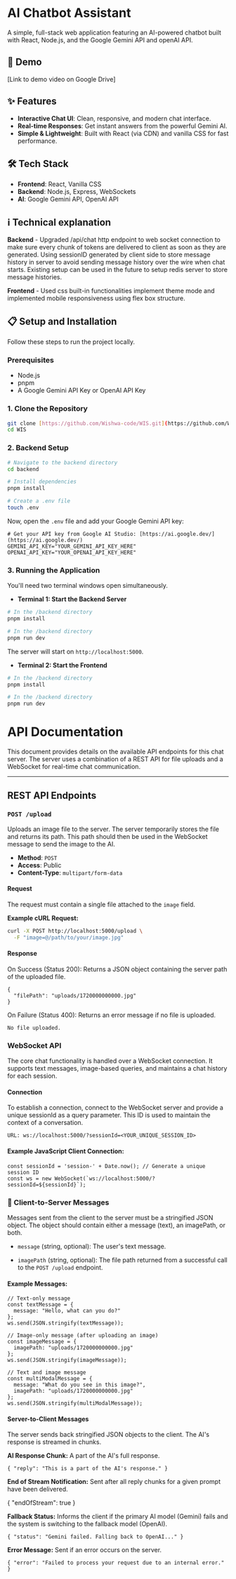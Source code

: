 # AI Chatbot Assistant

A simple, full-stack web application featuring an AI-powered chatbot built with React, Node.js, and the Google Gemini API and openAI API.

## 🚀 Demo

[Link to demo video on Google Drive]

## ✨ Features

-   **Interactive Chat UI**: Clean, responsive, and modern chat interface.
-   **Real-time Responses**: Get instant answers from the powerful Gemini AI.
-   **Simple & Lightweight**: Built with React (via CDN) and vanilla CSS for fast performance.

## 🛠️ Tech Stack

-   **Frontend**: React, Vanilla CSS
-   **Backend**: Node.js, Express, WebSockets
-   **AI**: Google Gemini API, OpenAI API

## ℹ️ Technical explanation

**Backend** - Upgraded /api/chat http endpoint to web socket connection to make sure every chunk of tokens are delivered to client as soon as they are generated. Using sessionID generated by client side to store message history in server to avoid sending message history over the wire when chat starts. Existing setup can be used in the future to setup redis server to store message histories.

**Frontend** - Used css built-in functionalities implement theme mode and implemented mobile responsiveness using flex box structure.


## 📋 Setup and Installation

Follow these steps to run the project locally.

### Prerequisites

-   Node.js 
-   pnpm
-   A Google Gemini API Key or OpenAI API Key

### 1. Clone the Repository

```bash
git clone [https://github.com/Wishwa-code/WIS.git](https://github.com/Wishwa-code/WIS.git)
cd WIS
```

### 2. Backend Setup

```bash
# Navigate to the backend directory
cd backend

# Install dependencies
pnpm install

# Create a .env file
touch .env
```

Now, open the `.env` file and add your Google Gemini API key:

```env
# Get your API key from Google AI Studio: [https://ai.google.dev/](https://ai.google.dev/)
GEMINI_API_KEY="YOUR_GEMINI_API_KEY_HERE"
OPENAI_API_KEY="YOUR_OPENAI_API_KEY_HERE"
```

### 3. Running the Application

You'll need two terminal windows open simultaneously.

-   **Terminal 1: Start the Backend Server**

```bash
# In the /backend directory
pnpm install
```

```bash
# In the /backend directory
pnpm run dev
```

The server will start on `http://localhost:5000`.

-   **Terminal 2: Start the Frontend**

```bash
# In the /backend directory
pnpm install
```

```bash
# In the /backend directory
pnpm run dev
```


# API Documentation

This document provides details on the available API endpoints for this chat server. The server uses a combination of a REST API for file uploads and a WebSocket for real-time chat communication.

---

## REST API Endpoints

### `POST /upload`

Uploads an image file to the server. The server temporarily stores the file and returns its path. This path should then be used in the WebSocket message to send the image to the AI.

* **Method**: `POST`
* **Access**: Public
* **Content-Type**: `multipart/form-data`

#### Request

The request must contain a single file attached to the `image` field.

**Example cURL Request:**

```bash
curl -X POST http://localhost:5000/upload \
  -F "image=@/path/to/your/image.jpg"
```

#### Response
On Success (Status 200): Returns a JSON object containing the server path of the uploaded file.
```
{
  "filePath": "uploads/1720000000000.jpg"
}
```

On Failure (Status 400): Returns an error message if no file is uploaded.

```
No file uploaded.
```

### WebSocket API
The core chat functionality is handled over a WebSocket connection. It supports text messages, image-based queries, and maintains a chat history for each session.

#### Connection
To establish a connection, connect to the WebSocket server and provide a unique sessionId as a query parameter. This ID is used to maintain the context of a conversation.

```
URL: ws://localhost:5000/?sessionId=<YOUR_UNIQUE_SESSION_ID>
```

#### Example JavaScript Client Connection:

```
const sessionId = 'session-' + Date.now(); // Generate a unique session ID
const ws = new WebSocket(`ws://localhost:5000/?sessionId=${sessionId}`);
```

### 💬 Client-to-Server Messages
Messages sent from the client to the server must be a stringified JSON object. The object should contain either a message (text), an imagePath, or both.

* `message` (string, optional): The user's text message.

* `imagePath` (string, optional): The file path returned from a successful call to the `POST /upload` endpoint.

#### Example Messages:

```
// Text-only message
const textMessage = {
  message: "Hello, what can you do?"
};
ws.send(JSON.stringify(textMessage));

// Image-only message (after uploading an image)
const imageMessage = {
  imagePath: "uploads/1720000000000.jpg"
};
ws.send(JSON.stringify(imageMessage));

// Text and image message
const multiModalMessage = {
  message: "What do you see in this image?",
  imagePath: "uploads/1720000000000.jpg"
};
ws.send(JSON.stringify(multiModalMessage));
```

#### Server-to-Client Messages
The server sends back stringified JSON objects to the client. The AI's response is streamed in chunks.

**AI Response Chunk:** A part of the AI's full response.
```
{ "reply": "This is a part of the AI's response." }
```

**End of Stream Notification:** Sent after all reply chunks for a given prompt have been delivered.

{ "endOfStream": true }

**Fallback Status:** Informs the client if the primary AI model (Gemini) fails and the system is switching to the fallback model (OpenAI).

```
{ "status": "Gemini failed. Falling back to OpenAI..." }
```
**Error Message:** Sent if an error occurs on the server.

```
{ "error": "Failed to process your request due to an internal error." }
```
